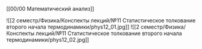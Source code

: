 [[00/00 Математический анализ]]

![[2 семестр/Физика/Конспекты лекций/№11 Статистическое толкование второго начала термодинамики/phys12_01.jpg]]
![[2 семестр/Физика/Конспекты лекций/№11 Статистическое толкование второго начала термодинамики/phys12_02.jpg]]